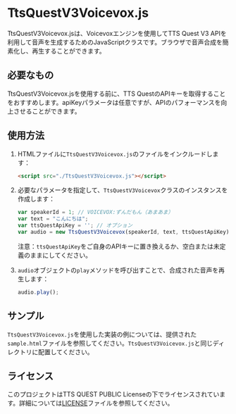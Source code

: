 # TtsQuestV3Voicevox.js

TtsQuestV3Voicevox.jsは、Voicevoxエンジンを使用してTTS Quest V3 APIを利用して音声を生成するためのJavaScriptクラスです。ブラウザで音声合成を簡素化し、再生することができます。

## 必要なもの

TtsQuestV3Voicevox.jsを使用する前に、TTS QuestのAPIキーを取得することをおすすめします。apiKeyパラメータは任意ですが、APIのパフォーマンスを向上させることができます。

## 使用方法

1. HTMLファイルに`TtsQuestV3Voicevox.js`のファイルをインクルードします：

   ```html
   <script src="./TtsQuestV3Voicevox.js"></script>
   ```

2. 必要なパラメータを指定して、`TtsQuestV3Voicevox`クラスのインスタンスを作成します：

   ```javascript
   var speakerId = 1; // VOICEVOX:ずんだもん（あまあま）
   var text = "こんにちは";
   var ttsQuestApiKey = ''; // オプション
   var audio = new TtsQuestV3Voicevox(speakerId, text, ttsQuestApiKey);
   ```

   注意：`ttsQuestApiKey`をご自身のAPIキーに置き換えるか、空白または未定義のままにしてください。

3. `audio`オブジェクトの`play`メソッドを呼び出すことで、合成された音声を再生します：

   ```javascript
   audio.play();
   ```

## サンプル

`TtsQuestV3Voicevox.js`を使用した実装の例については、提供された`sample.html`ファイルを参照してください。`TtsQuestV3Voicevox.js`と同じディレクトリに配置してください。

## ライセンス

このプロジェクトはTTS QUEST PUBLIC Licenseの下でライセンスされています。詳細については[LICENSE](./LICENSE)ファイルを参照してください。
